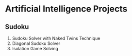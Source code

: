 # Artificial Intelligence Projects
## Sudoku
  1. Sudoku Solver with Naked Twins Technique
  2. Diagonal Sudoku Solver
  3. Isolation Game Solving
  


